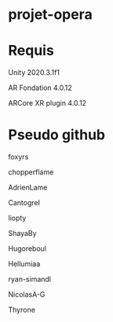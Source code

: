 # projet-opera

# Requis
Unity 2020.3.1f1 

AR Fondation 4.0.12

ARCore XR plugin 4.0.12

# Pseudo github

foxyrs

chopperflame

AdrienLame

Cantogrel

liopty

ShayaBy

Hugoreboul

Hellumiaa

ryan-simandl

NicolasA-G

Thyrone
